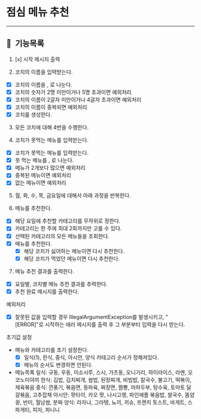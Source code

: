 # 점심 메뉴 추천

---

## 📌 &nbsp;기능목록

1. [x] 시작 메시지 출력

2. 코치의 이름을 입력받는다.

- [x] 코치의 이름을 , 로 나눈다.
- [x] 코치의 숫자가 2명 미만이거나 5명 초과이면 예외처리
- [x] 코치의 이름이 2글자 미만이거나 4글자 초과이면 예외처리
- [x] 코치의 이름이 중복되면 예외처리
- [x] 코치를 생성한다.

3. 모든 코치에 대해 4번을 수행한다.

4. 코치가 못먹는 메뉴를 입력받는다.

- [x] 코치가 못먹는 메뉴를 입력받는다.
- [x] 못 먹는 메뉴를 , 로 나눈다.
- [x] 메뉴가 2개보다 많으면 예외처리
- [x] 중복된 메뉴이면 예외처리
- [x] 없는 메뉴이면 예외처리

5. 월, 화, 수, 목, 금요일에 대해서 아래 과정을 반복한다.

6. 메뉴를 추천한다.

- [x] 해당 요일에 추천할 카테고리를 무작위로 정한다.
- [x] 카테고리는 한 주에 최대 2회까지만 고를 수 있다.
- [x] 선택된 카테고리의 모든 메뉴들을 조회한다.
- [x] 메뉴를 추천한다.
    - [x] 해당 코치가 싫어하는 메뉴이면 다시 추천한다.
    - [x] 해당 코치가 먹었던 메뉴이면 다시 추천한다.

7. 메뉴 추천 결과를 출력한다.

- [x] 요일별, 코치별 메뉴 추천 결과를 추력한다.
- [x] 추천 완료 메시지를 출력한다.

예외처리

- [x] 잘못된 값을 입력할 경우 IllegalArgumentException를 발생시키고, "[ERROR]"로 시작하는 에러 메시지를 출력 후 그 부분부터 입력을 다시 받는다.

초기값 설정

- 메뉴와 카테고리를 초기 설정한다.
    - [x] 일식(1), 한식, 중식, 아시안, 양식 카테고리 순서가 정해져있다.
    - [x] 메뉴의 순서도 변경하면 안된다.

- 메뉴목록
  일식: 규동, 우동, 미소시루, 스시, 가츠동, 오니기리, 하이라이스, 라멘, 오코노미야끼
  한식: 김밥, 김치찌개, 쌈밥, 된장찌개, 비빔밥, 칼국수, 불고기, 떡볶이, 제육볶음
  중식: 깐풍기, 볶음면, 동파육, 짜장면, 짬뽕, 마파두부, 탕수육, 토마토 달걀볶음, 고추잡채
  아시안: 팟타이, 카오 팟, 나시고렝, 파인애플 볶음밥, 쌀국수, 똠얌꿍, 반미, 월남쌈, 분짜
  양식: 라자냐, 그라탱, 뇨끼, 끼슈, 프렌치 토스트, 바게트, 스파게티, 피자, 파니니